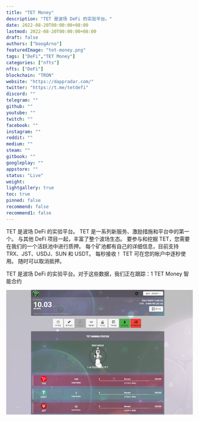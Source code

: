 ```yaml
---
title: "TET Money"
description: "TET 是波场 DeFi 的实验平台。"
date: 2022-08-20T00:00:00+08:00
lastmod: 2022-08-20T00:00:00+08:00
draft: false
authors: ["boogArno"]
featuredImage: "tet-money.png"
tags: ["DeFi","TET Money"]
categories: ["nfts"]
nfts: ["DeFi"]
blockchain: "TRON"
website: "https://dappradar.com/"
twitter: "https://t.me/tetdefi"
discord: ""
telegram: ""
github: ""
youtube: ""
twitch: ""
facebook: ""
instagram: ""
reddit: ""
medium: ""
steam: ""
gitbook: ""
googleplay: ""
appstore: ""
status: "Live"
weight: 
lightgallery: true
toc: true
pinned: false
recommend: false
recommend1: false
---
```

TET 是波场 DeFi 的实验平台。 TET 是一系列新服务、激励措施和平台中的第一个。 与其他 DeFi 项目一起，丰富了整个波场生态。 要参与和挖掘 TET，您需要在我们的一个活跃池中进行质押。 每个矿池都有自己的详细信息，目前支持 TRX、JST、USDJ、SUN 和 USDT。 每秒接收！ TET 可在您的帐户中逐秒使用。 随时可以取消抵押。

TET 是波场 DeFi 的实验平台。对于这些数据，我们正在跟踪：1 TET Money 智能合约

![tetmoney-dapp-defi-tron-image1_a91d65edb5ccb8e7ba6de15095fa0fb3](tetmoney-dapp-defi-tron-image1_a91d65edb5ccb8e7ba6de15095fa0fb3.png)